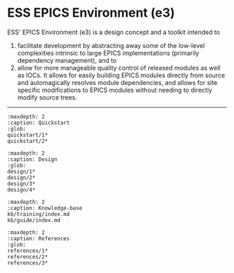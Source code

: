 # ESS EPICS Environment (e3)

ESS' EPICS Environment (e3) is a design concept and a toolkit intended to 
1. facilitate development by abstracting away some of the low-level complexities intrinsic to large EPICS implementations (primarily dependency management), and to
2. allow for more manageable quality control of released modules as well as IOCs. It allows for easily building EPICS modules directly from source and automagically resolves module dependencies, and allows for site specific modifications to EPICS modules without needing to directly modify source trees.

---

```{toctree}
:maxdepth: 2
:caption: Quickstart
:glob:
quickstart/1*
quickstart/2*
```

```{toctree}
:maxdepth: 2
:caption: Design
:glob:
design/1*
design/2*
design/3*
design/4*
```

```{toctree}
:maxdepth: 2
:caption: Knowledge-base
kb/training/index.md
kb/guide/index.md
```

```{toctree}
:maxdepth: 2
:caption: References
:glob:
references/1*
references/2*
references/3*
```
